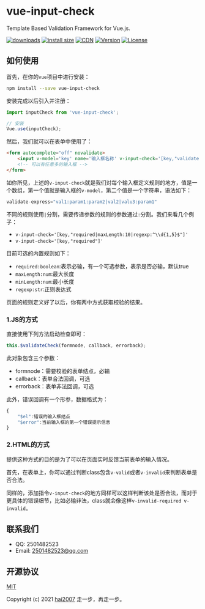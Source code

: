 # vue-input-check
Template Based Validation Framework for Vue.js.

<p>
  <a href="https://hai2007.gitee.io/npm-downloads?interval=7&packages=vue-input-check"><img src="https://img.shields.io/npm/dm/vue-input-check.svg" alt="downloads"></a>
  <a href="https://packagephobia.now.sh/result?p=vue-input-check"><img src="https://packagephobia.now.sh/badge?p=vue-input-check" alt="install size"></a>
  <a href="https://www.jsdelivr.com/package/npm/vue-input-check"><img src="https://data.jsdelivr.com/v1/package/npm/vue-input-check/badge" alt="CDN"></a>
  <a href="https://www.npmjs.com/package/vue-input-check"><img src="https://img.shields.io/npm/v/vue-input-check.svg" alt="Version"></a>
  <a href="https://github.com/hai2007/vue-input-check/blob/master/LICENSE"><img src="https://img.shields.io/npm/l/vue-input-check.svg" alt="License"></a>
</p>

## 如何使用

首先，在你的```vue```项目中进行安装：

```bash
npm install --save vue-input-check
```

安装完成以后引入并注册：

```js
import inputCheck from 'vue-input-check';

// 安装
Vue.use(inputCheck);
```

然后，我们就可以在表单中使用了：

```html
<form autocomplete="off" novalidate>
    <input v-model='key' name='输入框名称' v-input-check='[key,"validate-express"]'/>
    <!-- 可以有任意多的输入框 -->
</form>
```

如你所见，上述的```v-input-check```就是我们对每个输入框定义规则的地方，值是一个数组，第一个值就是输入框的```v-model```，第二个值是一个字符串，语法如下：

```js
validate-express="val1:param1:param2|val2|valu3:param1"
```

不同的规则使用```|```分割，需要传递参数的规则的参数通过```:```分割。我们来看几个例子：

- ```v-input-check='[key,"required|maxLength:10|regexp:^\\d{1,5}$"]'```
- ```v-input-check='[key,"required"]'```

目前可选的内置规则如下：

- ```required:boolean```:表示必输，有一个可选参数，表示是否必输，默认true
- ```maxLength:num```:最大长度
- ```minLength:num```:最小长度
- ```regexp:str```:正则表达式

页面的规则定义好了以后，你有两中方式获取校验的结果。

### 1.JS的方式

直接使用下列方法启动检查即可：

```js
this.$validateCheck(formnode, callback, errorback);
```

此对象包含三个参数：

- formnode：需要校验的表单结点，必输
- callback：表单合法回调，可选
- errorback：表单非法回调，可选

此外，错误回调有一个形参，数据格式为：

```js
{
    "$el":错误的输入框结点
    "$error":当前输入框的第一个错误提示信息
}
```

### 2.HTML的方式

提供这种方式的目的是为了可以在页面实时反馈当前表单的输入情况。

首先，在表单上，你可以通过判断class包含```v-valid```或者```v-invalid```来判断表单是否合法。

同样的，添加指令```v-input-check```的地方同样可以这样判断该处是否合法，而对于更具体的错误细节，比如必输非法，class就会像这样```v-invalid-required v-invalid```。

## 联系我们

- QQ: 2501482523
- Email: 2501482523@qq.com

开源协议
---------------------------------------
[MIT](https://github.com/hai2007/vue-input-check/blob/master/LICENSE)

Copyright (c) 2021 [hai2007](https://hai2007.gitee.io/sweethome/) 走一步，再走一步。

